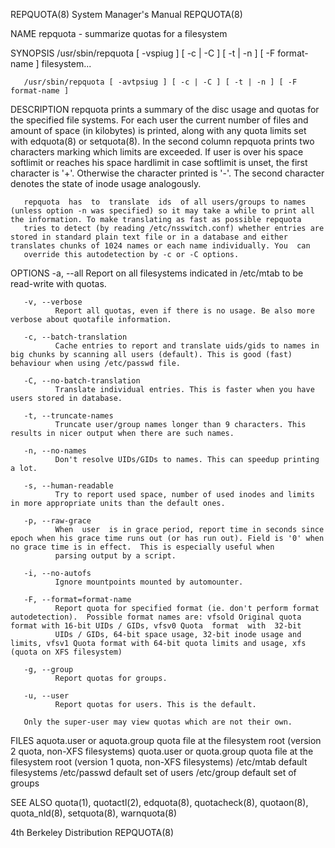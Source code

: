 REPQUOTA(8)                                                                                System Manager's Manual                                                                                REPQUOTA(8)



NAME
       repquota - summarize quotas for a filesystem

SYNOPSIS
       /usr/sbin/repquota [ -vspiug ] [ -c | -C ] [ -t | -n ] [ -F format-name ] filesystem...

       /usr/sbin/repquota [ -avtpsiug ] [ -c | -C ] [ -t | -n ] [ -F format-name ]

DESCRIPTION
       repquota  prints a summary of the disc usage and quotas for the specified file systems.  For each user the current number of files and amount of space (in kilobytes) is printed, along with any quota
       limits set with edquota(8) or setquota(8).  In the second column repquota prints two characters marking which limits are exceeded. If user is over his space softlimit or reaches his space  hardlimit
       in case softlimit is unset, the first character is '+'. Otherwise the character printed is '-'. The second character denotes the state of inode usage analogously.

       repquota  has  to  translate  ids  of all users/groups to names (unless option -n was specified) so it may take a while to print all the information. To make translating as fast as possible repquota
       tries to detect (by reading /etc/nsswitch.conf) whether entries are stored in standard plain text file or in a database and either translates chunks of 1024 names or each name individually. You  can
       override this autodetection by -c or -C options.

OPTIONS
       -a, --all
              Report on all filesystems indicated in /etc/mtab to be read-write with quotas.

       -v, --verbose
              Report all quotas, even if there is no usage. Be also more verbose about quotafile information.

       -c, --batch-translation
              Cache entries to report and translate uids/gids to names in big chunks by scanning all users (default). This is good (fast) behaviour when using /etc/passwd file.

       -C, --no-batch-translation
              Translate individual entries. This is faster when you have users stored in database.

       -t, --truncate-names
              Truncate user/group names longer than 9 characters. This results in nicer output when there are such names.

       -n, --no-names
              Don't resolve UIDs/GIDs to names. This can speedup printing a lot.

       -s, --human-readable
              Try to report used space, number of used inodes and limits in more appropriate units than the default ones.

       -p, --raw-grace
              When  user  is in grace period, report time in seconds since epoch when his grace time runs out (or has run out). Field is '0' when no grace time is in effect.  This is especially useful when
              parsing output by a script.

       -i, --no-autofs
              Ignore mountpoints mounted by automounter.

       -F, --format=format-name
              Report quota for specified format (ie. don't perform format autodetection).  Possible format names are: vfsold Original quota format with 16-bit UIDs / GIDs, vfsv0 Quota  format  with  32-bit
              UIDs / GIDs, 64-bit space usage, 32-bit inode usage and limits, vfsv1 Quota format with 64-bit quota limits and usage, xfs (quota on XFS filesystem)

       -g, --group
              Report quotas for groups.

       -u, --user
              Report quotas for users. This is the default.

       Only the super-user may view quotas which are not their own.

FILES
       aquota.user or aquota.group
                           quota file at the filesystem root (version 2 quota, non-XFS filesystems)
       quota.user or quota.group
                           quota file at the filesystem root (version 1 quota, non-XFS filesystems)
       /etc/mtab           default filesystems
       /etc/passwd         default set of users
       /etc/group          default set of groups

SEE ALSO
       quota(1), quotactl(2), edquota(8), quotacheck(8), quotaon(8), quota_nld(8), setquota(8), warnquota(8)



4th Berkeley Distribution                                                                                                                                                                         REPQUOTA(8)
